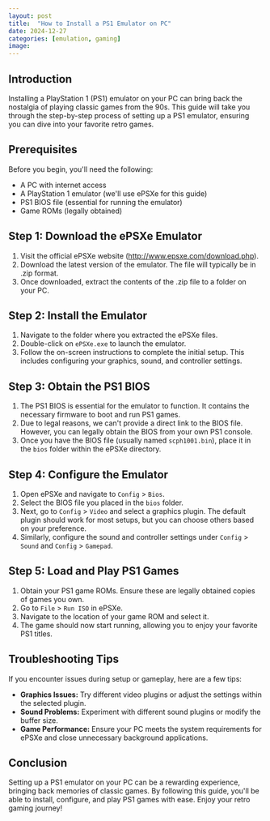 ```yaml
---
layout: post
title:  "How to Install a PS1 Emulator on PC"
date: 2024-12-27
categories: [emulation, gaming]
image: 
---
```


## Introduction

Installing a PlayStation 1 (PS1) emulator on your PC can bring back the nostalgia of playing classic games from the 90s. This guide will take you through the step-by-step process of setting up a PS1 emulator, ensuring you can dive into your favorite retro games.

## Prerequisites

Before you begin, you'll need the following:
- A PC with internet access
- A PlayStation 1 emulator (we'll use ePSXe for this guide)
- PS1 BIOS file (essential for running the emulator)
- Game ROMs (legally obtained)

## Step 1: Download the ePSXe Emulator

1. Visit the official ePSXe website (http://www.epsxe.com/download.php).
2. Download the latest version of the emulator. The file will typically be in .zip format.
3. Once downloaded, extract the contents of the .zip file to a folder on your PC.

## Step 2: Install the Emulator

1. Navigate to the folder where you extracted the ePSXe files.
2. Double-click on `ePSXe.exe` to launch the emulator.
3. Follow the on-screen instructions to complete the initial setup. This includes configuring your graphics, sound, and controller settings.

## Step 3: Obtain the PS1 BIOS

1. The PS1 BIOS is essential for the emulator to function. It contains the necessary firmware to boot and run PS1 games.
2. Due to legal reasons, we can't provide a direct link to the BIOS file. However, you can legally obtain the BIOS from your own PS1 console.
3. Once you have the BIOS file (usually named `scph1001.bin`), place it in the `bios` folder within the ePSXe directory.

## Step 4: Configure the Emulator

1. Open ePSXe and navigate to `Config` > `Bios`.
2. Select the BIOS file you placed in the `bios` folder.
3. Next, go to `Config` > `Video` and select a graphics plugin. The default plugin should work for most setups, but you can choose others based on your preference.
4. Similarly, configure the sound and controller settings under `Config` > `Sound` and `Config` > `Gamepad`.

## Step 5: Load and Play PS1 Games

1. Obtain your PS1 game ROMs. Ensure these are legally obtained copies of games you own.
2. Go to `File` > `Run ISO` in ePSXe.
3. Navigate to the location of your game ROM and select it.
4. The game should now start running, allowing you to enjoy your favorite PS1 titles.

## Troubleshooting Tips

If you encounter issues during setup or gameplay, here are a few tips:
- **Graphics Issues:** Try different video plugins or adjust the settings within the selected plugin.
- **Sound Problems:** Experiment with different sound plugins or modify the buffer size.
- **Game Performance:** Ensure your PC meets the system requirements for ePSXe and close unnecessary background applications.

## Conclusion

Setting up a PS1 emulator on your PC can be a rewarding experience, bringing back memories of classic games. By following this guide, you'll be able to install, configure, and play PS1 games with ease. Enjoy your retro gaming journey!
